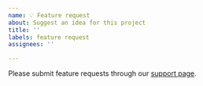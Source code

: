 ```yaml
---
name: 💡 Feature request
about: Suggest an idea for this project
title: ''
labels: feature request
assignees: ''

---
```

<!-- DO NOT DELETE 
validate_template=false
template_path=.github/ISSUE_TEMPLATE/feature_request.md
-->

<!--
Thank you for contributing to the Firebase community!

Have a feature request?
========================
Great, we love hearing how we can improve our products! However, GitHub is not the place to submit them. Please submit your feature requests to:
https://firebase.google.com/support/contact/bugs-features/

**Think you found a bug?** Please do not use this template - use the `🐛 Bug report` template.

Have a usage question?
=======================
We get lots of those and we love helping you, but GitHub is not the best place for them and they
will be closed. Here are some resources to get help:

- Start with the quickstart: https://firebase.google.com/docs/functions/write-firebase-functions
- Go through the guide: https://firebase.google.com/docs/functions/
- Read the full API reference: https://firebase.google.com/docs/reference/functions/
- Browse some examples: https://github.com/firebase/functions-samples

If the official documentation doesn't help, try asking through our official support channels:

https://firebase.google.com/support/

*Please avoid double posting across multiple channels!*
-->

Please submit feature requests through our [support page](https://firebase.google.com/support/contact/bugs-features/).
